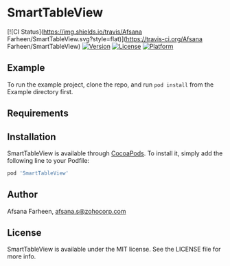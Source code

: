 # SmartTableView

[![CI Status](https://img.shields.io/travis/Afsana Farheen/SmartTableView.svg?style=flat)](https://travis-ci.org/Afsana Farheen/SmartTableView)
[![Version](https://img.shields.io/cocoapods/v/SmartTableView.svg?style=flat)](https://cocoapods.org/pods/SmartTableView)
[![License](https://img.shields.io/cocoapods/l/SmartTableView.svg?style=flat)](https://cocoapods.org/pods/SmartTableView)
[![Platform](https://img.shields.io/cocoapods/p/SmartTableView.svg?style=flat)](https://cocoapods.org/pods/SmartTableView)

## Example

To run the example project, clone the repo, and run `pod install` from the Example directory first.

## Requirements

## Installation

SmartTableView is available through [CocoaPods](https://cocoapods.org). To install
it, simply add the following line to your Podfile:

```ruby
pod 'SmartTableView'
```

## Author

Afsana Farheen, afsana.s@zohocorp.com

## License

SmartTableView is available under the MIT license. See the LICENSE file for more info.
